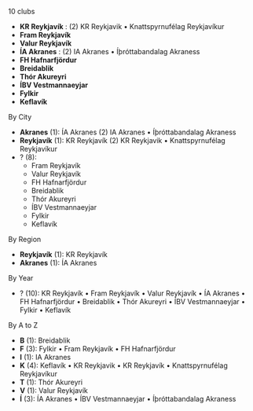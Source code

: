10 clubs

- **KR Reykjavík** : (2) KR Reykjavik • Knattspyrnufélag Reykjavíkur
- **Fram Reykjavík**
- **Valur Reykjavík**
- **ÍA Akranes** : (2) IA Akranes • Íþróttabandalag Akraness
- **FH Hafnarfjördur**
- **Breidablik**
- **Thór Akureyri**
- **ÍBV Vestmannaeyjar**
- **Fylkir**
- **Keflavík**




By City

- **Akranes** (1): ÍA Akranes  (2) IA Akranes • Íþróttabandalag Akraness
- **Reykjavík** (1): KR Reykjavík  (2) KR Reykjavik • Knattspyrnufélag Reykjavíkur
- ? (8): 
  - Fram Reykjavík 
  - Valur Reykjavík 
  - FH Hafnarfjördur 
  - Breidablik 
  - Thór Akureyri 
  - ÍBV Vestmannaeyjar 
  - Fylkir 
  - Keflavík 




By Region

- **Reykjavík** (1):   KR Reykjavík
- **Akranes** (1):   ÍA Akranes




By Year

- ? (10):   KR Reykjavík • Fram Reykjavík • Valur Reykjavík • ÍA Akranes • FH Hafnarfjördur • Breidablik • Thór Akureyri • ÍBV Vestmannaeyjar • Fylkir • Keflavík






By A to Z

- **B** (1): Breidablik
- **F** (3): Fylkir • Fram Reykjavík • FH Hafnarfjördur
- **I** (1): IA Akranes
- **K** (4): Keflavík • KR Reykjavik • KR Reykjavík • Knattspyrnufélag Reykjavíkur
- **T** (1): Thór Akureyri
- **V** (1): Valur Reykjavík
- **Í** (3): ÍA Akranes • ÍBV Vestmannaeyjar • Íþróttabandalag Akraness





